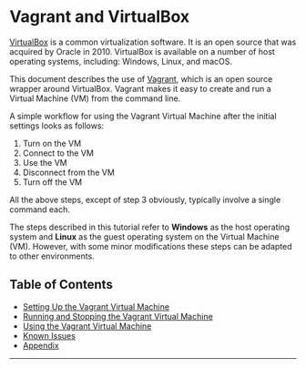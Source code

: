 # Vagrant and VirtualBox

[VirtualBox][1] is a common virtualization software. It is an open source that was acquired by 
Oracle in 2010. VirtualBox is available on a number of host operating systems, including: Windows, 
Linux, and macOS. 

This document describes the use of [Vagrant][2], which is an open source wrapper around VirtualBox.
Vagrant makes it easy to create and run a Virtual Machine (VM) from the command line.

A simple workflow for using the Vagrant Virtual Machine after the initial settings looks as follows:

1. Turn on the VM
2. Connect to the VM
3. Use the VM
4. Disconnect from the VM
5. Turn off the VM

All the above steps, except of step 3 obviously, typically involve a single command each.

The steps described in this tutorial refer to **Windows** as the host operating system and **Linux**
as the guest operating system on the Virtual Machine (VM). However, with some minor modifications
these steps can be adapted to other environments.

## Table of Contents

- [Setting Up the Vagrant Virtual Machine](setup.md)
- [Running and Stopping the Vagrant Virtual Machine](controlling_vm.md)
- [Using the Vagrant Virtual Machine](using_vm.md)
- [Known Issues](known_issues.md)
- [Appendix](appendix.md)

---

[1]: https://www.virtualbox.org/
[2]: https://www.vagrantup.com/
